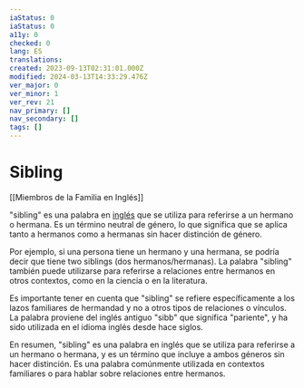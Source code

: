 ```yaml
---
iaStatus: 0
iaStatus: 0
a11y: 0
checked: 0
lang: ES
translations: 
created: 2023-09-13T02:31:01.000Z
modified: 2024-03-13T14:33:29.476Z
ver_major: 0
ver_minor: 1
ver_rev: 21
nav_primary: []
nav_secondary: []
tags: []
---
```

# Sibling

[[Miembros de la Familia en Inglés]]

"sibling" es una palabra en [inglés]() que se utiliza para referirse a un hermano o hermana. Es un término neutral de género, lo que significa que se aplica tanto a hermanos como a hermanas sin hacer distinción de género.

Por ejemplo, si una persona tiene un hermano y una hermana, se podría decir que tiene two siblings (dos hermanos/hermanas). La palabra "sibling" también puede utilizarse para referirse a relaciones entre hermanos en otros contextos, como en la ciencia o en la literatura.

Es importante tener en cuenta que "sibling" se refiere específicamente a los lazos familiares de hermandad y no a otros tipos de relaciones o vínculos. La palabra proviene del inglés antiguo "sibb" que significa "pariente", y ha sido utilizada en el idioma inglés desde hace siglos.

En resumen, "sibling" es una palabra en inglés que se utiliza para referirse a un hermano o hermana, y es un término que incluye a ambos géneros sin hacer distinción. Es una palabra comúnmente utilizada en contextos familiares o para hablar sobre relaciones entre hermanos.